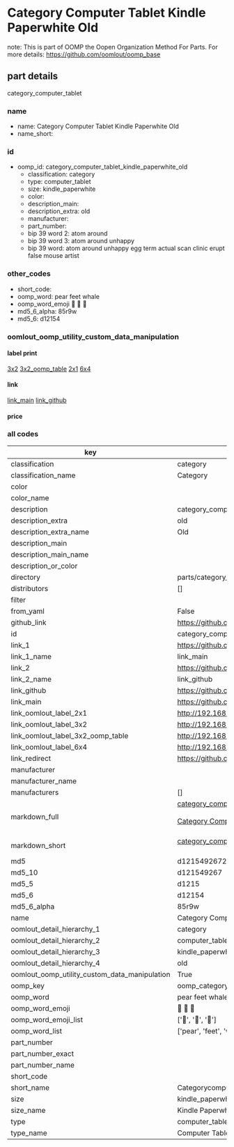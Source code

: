 # Category Computer Tablet Kindle Paperwhite Old  

note: This is part of OOMP the Oopen Organization Method For Parts. For more details: https://github.com/oomlout/oomp_base

##  part details
  



category_computer_tablet



### name
* name: Category Computer Tablet Kindle Paperwhite Old
* name_short: 
### id
* oomp_id: category_computer_tablet_kindle_paperwhite_old
  * classification: category
  * type: computer_tablet
  * size: kindle_paperwhite
  * color: 
  * description_main: 
  * description_extra: old
  * manufacturer: 
  * part_number: 
  * bip 39 word 2: atom around
  * bip 39 word 3: atom around unhappy
  * bip 39 word: atom around unhappy egg term actual scan clinic erupt false mouse artist

### other_codes
* short_code: 
* oomp_word: pear feet whale
* oomp_word_emoji :pear: :feet: :whale:
* md5_6_alpha: 85r9w
* md5_6: d12154






### oomlout_oomp_utility_custom_data_manipulation
#### label print
[3x2](http://192.168.1.245:1112/?label=oomp%2085r9w)
[3x2_oomp_table](http://192.168.1.108:1112/?label=oomp%2085r9w)
[2x1](http://192.168.1.242:1112/?label=oomp%2085r9w)
[6x4](http://192.168.1.55:1112/?label=oomp%2085r9w)    

#### link

[link_main](https://github.com/oomlout/oomlout_oomp_version_1_messy/tree/main/parts/category_computer_tablet_kindle_paperwhite_old) [link_github](https://github.com/oomlout/oomlout_oomp_version_1_messy/tree/main/parts/category_computer_tablet_kindle_paperwhite_old)                             

#### price







### all codes 
| key | value |  
| --- | --- |  
| classification | category |  
| classification_name | Category |  
| color |  |  
| color_name |  |  
| description | category_computer_tablet |  
| description_extra | old |  
| description_extra_name | Old |  
| description_main |  |  
| description_main_name |  |  
| description_or_color |   |  
| directory | parts/category_computer_tablet_kindle_paperwhite_old |  
| distributors | [] |  
| filter |  |  
| from_yaml | False |  
| github_link | https://github.com/oomlout/oomlout_oomp_part_src/tree/main/parts/category_computer_tablet_kindle_paperwhite_old |  
| id | category_computer_tablet_kindle_paperwhite_old |  
| link_1 | https://github.com/oomlout/oomlout_oomp_version_1_messy/tree/main/parts/category_computer_tablet_kindle_paperwhite_old |  
| link_1_name | link_main |  
| link_2 | https://github.com/oomlout/oomlout_oomp_version_1_messy/tree/main/parts/category_computer_tablet_kindle_paperwhite_old |  
| link_2_name | link_github |  
| link_github | https://github.com/oomlout/oomlout_oomp_version_1_messy/tree/main/parts/category_computer_tablet_kindle_paperwhite_old |  
| link_main | https://github.com/oomlout/oomlout_oomp_version_1_messy/tree/main/parts/category_computer_tablet_kindle_paperwhite_old |  
| link_oomlout_label_2x1 | http://192.168.1.242:1112/?label=oomp%2085r9w |  
| link_oomlout_label_3x2 | http://192.168.1.245:1112/?label=oomp%2085r9w |  
| link_oomlout_label_3x2_oomp_table | http://192.168.1.108:1112/?label=oomp%2085r9w |  
| link_oomlout_label_6x4 | http://192.168.1.55:1112/?label=oomp%2085r9w |  
| link_redirect | https://github.com/oomlout/oomlout_oomp_version_1_messy/tree/main/parts/category_computer_tablet_kindle_paperwhite_old |  
| manufacturer |  |  
| manufacturer_name |  |  
| manufacturers | [] |  
| markdown_full | [category_computer_tablet_kindle_paperwhite_old](none)<br>[](none)<br>[Category Computer Tablet Kindle Paperwhite Old](none)<br><br> |  
| markdown_short | [category_computer_tablet_kindle_paperwhite_old](none)<br><br> |  
| md5 | d1215492672b38040befb46dda830872 |  
| md5_10 | d121549267 |  
| md5_5 | d1215 |  
| md5_6 | d12154 |  
| md5_6_alpha | 85r9w |  
| name | Category Computer Tablet Kindle Paperwhite Old |  
| oomlout_detail_hierarchy_1 | category |  
| oomlout_detail_hierarchy_2 | computer_tablet |  
| oomlout_detail_hierarchy_3 | kindle_paperwhite |  
| oomlout_detail_hierarchy_4 | old |  
| oomlout_oomp_utility_custom_data_manipulation | True |  
| oomp_key | oomp_category_computer_tablet_kindle_paperwhite_old |  
| oomp_word | pear feet whale |  
| oomp_word_emoji | :pear: :feet: :whale: |  
| oomp_word_emoji_list | [':pear:', ':feet:', ':whale:'] |  
| oomp_word_list | ['pear', 'feet', 'whale'] |  
| part_number |  |  
| part_number_exact |  |  
| part_number_name |  |  
| short_code |  |  
| short_name | Categorycomputertablet |  
| size | kindle_paperwhite |  
| size_name | Kindle Paperwhite |  
| type | computer_tablet |  
| type_name | Computer Tablet |  

